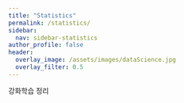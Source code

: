 ```yaml
---
title: "Statistics"
permalink: /statistics/
sidebar:
  nav: sidebar-statistics
author_profile: false
header:
  overlay_image: /assets/images/dataScience.jpg
  overlay_filter: 0.5
---
```

강화학습 정리
